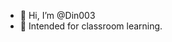 - 👋 Hi, I’m @Din003
- 👀 Intended for classroom learning.
<!---
Din003/Din003 is a ✨ special ✨ repository because its `README.md` (this file) appears on your GitHub profile.
You can click the Preview link to take a look at your changes.
--->
